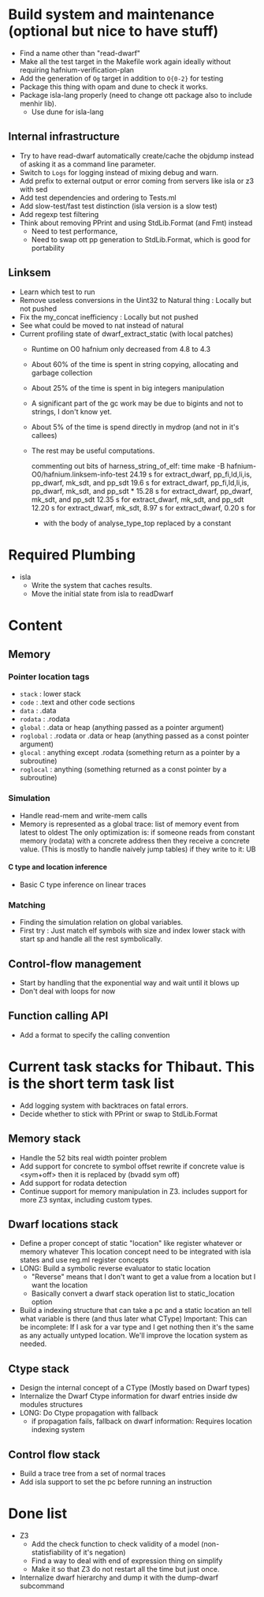 # Build system and maintenance (optional but nice to have stuff)

 - Find a name other than "read-dwarf"
 - Make all the test target in the Makefile work again ideally without requiring
   hafnium-verification-plan
 - Add the generation of `Og` target in addition to `O{0-2}` for testing
 - Package this thing with opam and dune to check it works.
 - Package isla-lang properly (need to change ott package also to include menhir lib).
   - Use dune for isla-lang

## Internal infrastructure

 - Try to have read-dwarf automatically create/cache the objdump instead
   of asking it as a command line parameter.
 - Switch to `Logs` for logging instead of mixing debug and warn.
 - Add prefix to external output or error coming from servers like isla or z3 with sed
 - Add test dependencies and ordering to Tests.ml
 - Add slow-test/fast test distinction (isla version is a slow test)
 - Add regexp test filtering
 - Think about removing PPrint and using StdLib.Format (and Fmt) instead
   - Need to test performance,
   - Need to swap ott pp generation to StdLib.Format, which is good for portability

## Linksem

 - Learn which test to run
 - Remove useless conversions in the Uint32 to Natural thing : Locally but not pushed
 - Fix the my_concat inefficiency : Locally but not pushed
 - See what could be moved to nat instead of natural
 - Current profiling state of dwarf\_extract\_static (with local patches)
   - Runtime on O0 hafnium only decreased from 4.8 to 4.3
   - About 60% of the time is spent in string copying, allocating and garbage collection
   - About 25% of the time is spent in big integers manipulation
   - A significant part of the gc work may be due to bigints and not to strings, I don't know yet.
   - About 5% of the time is spend directly in mydrop (and not in it's callees)
   - The rest may be useful computations.

     commenting out bits of harness_string_of_elf:
     time make -B hafnium-O0/hafnium.linksem-info-test
     24.19 s  for extract_dwarf, pp_fi,ld,li,is, pp_dwarf, mk_sdt, and pp_sdt
     19.6  s  for extract_dwarf, pp_fi,ld,li,is, pp_dwarf, mk_sdt, and pp_sdt  *
     15.28 s  for extract_dwarf,                 pp_dwarf, mk_sdt, and pp_sdt
     12.35 s  for extract_dwarf,                           mk_sdt, and pp_sdt
     12.20 s  for extract_dwarf,                           mk_sdt,
      8.97 s  for extract_dwarf,
      0.20 s  for

     * with the body of analyse_type_top replaced by a constant

# Required Plumbing

 - isla
   - Write the system that caches results.
   - Move the initial state from isla to readDwarf

# Content

## Memory

### Pointer location tags

 - `stack` : lower stack
 - `code` : .text and other code sections
 - `data` : .data
 - `rodata` : .rodata
 - `global` : .data or heap (anything passed as a pointer argument)
 - `roglobal` : .rodata or .data or heap (anything passed as a const pointer argument)
 - `glocal` : anything except .rodata (something return as a pointer by a subroutine)
 - `roglocal` : anything (something returned as a const pointer by a subroutine)

### Simulation

 - Handle read-mem and write-mem calls
 - Memory is represented as a global trace: list of memory event from latest to oldest
   The only optimization is:
     if someone reads from constant memory (rodata) with a concrete address
     then they receive a concrete value. (This is mostly to handle naively jump tables)
     if they write to it: UB

#### C type and location inference
 - Basic C type inference on linear traces

### Matching
 - Finding the simulation relation on global variables.
 - First try : Just match elf symbols with size and index lower stack with start sp
   and handle all the rest symbolically.

## Control-flow management
 - Start by handling that the exponential way and wait until it blows up
 - Don't deal with loops for now


## Function calling API
 - Add a format to specify the calling convention

# Current task stacks for Thibaut. This is the short term task list

 - Add logging system with backtraces on fatal errors.
 - Decide whether to stick with PPrint or swap to StdLib.Format

## Memory stack

 - Handle the 52 bits real width pointer problem
 - Add support for concrete to symbol offset rewrite
   if concrete value is <sym+off> then it is replaced by (bvadd sym off)
 - Add support for rodata detection
 - Continue support for memory manipulation in Z3.
   includes support for more Z3 syntax, including custom types.

## Dwarf locations stack

 - Define a proper concept of static "location" like register whatever or memory whatever
   This location concept need to be integrated with isla states and use reg.ml register concepts
 - LONG: Build a symbolic reverse evaluator to static location
   - "Reverse" means that I don't want to get a value from a location but I want the location
   - Basically convert a dwarf stack operation list to static_location option
 - Build a indexing structure that can take a pc and a static location an tell what variable
   is there (and thus later what CType)
   Important: This can be incomplete: If I ask for a var type and I get nothing then
   it's the same as any actually untyped location. We'll improve the location system as
   needed.

## Ctype stack

 - Design the internal concept of a CType (Mostly based on Dwarf types)
 - Internalize the Dwarf Ctype information for dwarf entries inside dw modules structures
 - LONG: Do Ctype propagation with fallback
   - if propagation fails, fallback on dwarf information: Requires location indexing system

## Control flow stack

- Build a trace tree from a set of normal traces
- Add isla support to set the pc before running an instruction

# Done list

 - Z3
   - Add the check function to check validity of a model (non-statisfiability of it's negation)
   - Find a way to deal with end of expression thing on simplify
   - Make it so that Z3 do not restart all the time but just once.
 - Internalize dwarf hierarchy and dump it with the dump-dwarf subcommand
